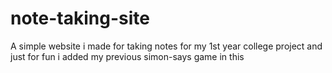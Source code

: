 # note-taking-site
 A simple website i made for taking notes for my 1st year college project
 and just for fun i added my previous simon-says game in this 
